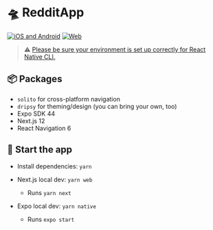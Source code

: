 # 🛸 RedditApp
[![iOS and Android](https://img.shields.io/badge/Platforms-Mobile-4630EB.svg?style=for-the-badge&logo=EXPO&labelColor=000&logoColor=fff)](https://github.com/expo/expo) [![Web](https://img.shields.io/badge/Platforms-Web-4630EB.svg?style=for-the-badge&logo=EXPO&labelColor=000&logoColor=fff)](https://github.com/expo/expo)
> ⚠️ [Please be sure your environment is set up correctly for React Native CLI.](https://reactnative.dev/docs/environment-setup)

## 📦 Packages

- `solito` for cross-platform navigation
- `dripsy` for theming/design (you can bring your own, too)
- Expo SDK 44
- Next.js 12
- React Navigation 6

## 🏁 Start the app

- Install dependencies: `yarn`

- Next.js local dev: `yarn web`
  - Runs `yarn next`
- Expo local dev: `yarn native`
  - Runs `expo start`
